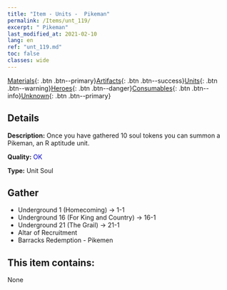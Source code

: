 ```yaml
---
title: "Item - Units -  Pikeman"
permalink: /Items/unt_119/
excerpt: " Pikeman"
last_modified_at: 2021-02-10
lang: en
ref: "unt_119.md"
toc: false
classes: wide
---
```

 [Materials](/Items/){: .btn .btn--primary}[Artifacts](/Items/Artifacts/){: .btn .btn--success}[Units](/Items/Units/){: .btn .btn--warning}[Heroes](/Items/Heroes/){: .btn .btn--danger}[Consumables](/Items/Consumables/){: .btn .btn--info}[Unknown](/Items/Unknown/){: .btn .btn--primary}

## Details
 **Description:** Once you have gathered 10 soul tokens you can summon a Pikeman, an R aptitude unit.

 **Quality:** <span style="color: #0000CD">OK</span>

 **Type:** Unit Soul

## Gather

*    Underground 1 (Homecoming) -> 1-1 
*    Underground 16 (For King and Country) -> 16-1 
*    Underground 21 (The Grail) -> 21-1 
*    Altar of Recruitment 
*    Barracks Redemption - Pikemen 

## This item contains:

  None

